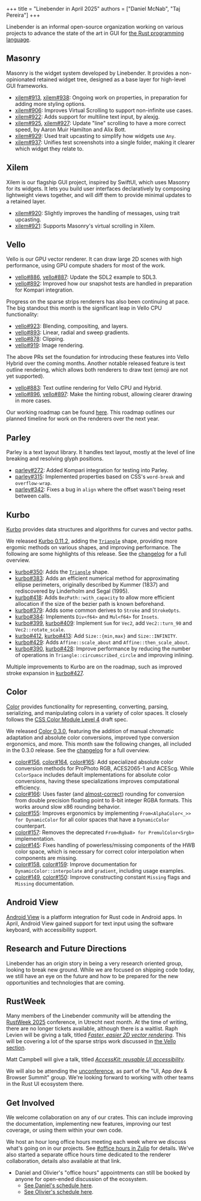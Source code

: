 +++
title = "Linebender in April 2025"
authors = ["Daniel McNab", "Taj Pereira"]
+++

Linebender is an informal open-source organization working on various projects to advance the state of the art in GUI for [the Rust programming language](https://rust-lang.org).

## Masonry

Masonry is the widget system developed by Linebender.
It provides a non-opinionated retained widget tree, designed as a base layer for high-level GUI frameworks.

- [xilem#913][], [xilem#938][]: Ongoing work on properties, in preparation for adding more styling options.
- [xilem#906][]: Improves Virtual Scrolling to support non-infinite use cases.
- [xilem#922][]: Adds support for multiline text input, by alexjg.
- [xilem#925][], [xilem#927][]: Update "line" scrolling to have a more correct speed, by Aaron Muir Hamilton and Alix Bott.
- [xilem#929][]: Used trait upcasting to simplify how widgets use `Any`.
- [xilem#937][]: Unifies test screenshots into a single folder, making it clearer which widget they relate to.

## Xilem

Xilem is our flagship GUI project, inspired by SwiftUI, which uses Masonry for its widgets.
It lets you build user interfaces declaratively by composing lightweight views together, and will diff them to provide minimal updates to a retained layer.

- [xilem#920][]: Slightly improves the handling of messages, using trait upcasting.
- [xilem#921][]: Supports Masonry's virtual scrolling in Xilem.

## Vello

Vello is our GPU vector renderer.
It can draw large 2D scenes with high performance, using GPU compute shaders for most of the work.

- [vello#886][], [vello#887][]: Update the SDL2 example to SDL3.
- [vello#892][]: Improved how our snapshot tests are handled in preparation for Kompari integration.

Progress on the sparse strips renderers has also been continuing at pace.
The big standout this month is the significant leap in Vello CPU functionality:

- [vello#923][]: Blending, compositing, and layers.
- [vello#893][]: Linear, radial and sweep gradients.
- [vello#878][]: Clipping.
- [vello#919][]: Image rendering.

The above PRs set the foundation for introducing these features into Vello Hybrid over the coming months.
Another notable released feature is text outline rendering, which allows both renderers to draw text (emoji are not yet supported).

- [vello#883][]: Text outline rendering for Vello CPU and Hybrid.
- [vello#896][], [vello#897][]: Make the hinting robust, allowing clearer drawing in more cases.

Our working roadmap can be found [here](https://docs.google.com/document/d/1ZquH-53j2OedTbgEKCJBKTh4WLE11UveM10mNdnVARY/edit?tab=t.0#heading=h.j3duh9pgdm94).
This roadmap outlines our planned timeline for work on the renderers over the next year.

## Parley

Parley is a text layout library.
It handles text layout, mostly at the level of line breaking and resolving glyph positions.

- [parley#272][]: Added Kompari integration for testing into Parley.
- [parley#315][]: Implemented properties based on CSS's `word-break` and `overflow-wrap`.
- [parley#342][]: Fixes a bug in `align` where the offset wasn't being reset between calls.

## Kurbo

[Kurbo][] provides data structures and algorithms for curves and vector paths.

We released [Kurbo 0.11.2][], adding the [`Triangle`][kurbo-triangle] shape, providing more ergomic methods on various shapes, and improving performance.
The following are some highlights of this release.
See the [changelog][Kurbo 0.11.2] for a full overview.

- [kurbo#350][]: Adds the [`Triangle`][kurbo-triangle] shape.
- [kurbo#383][]: Adds an efficient numerical method for approximating ellipse perimeters, originally described by Kummer (1837) and rediscovered by Linderholm and Segal (1995).
- [kurbo#418][]: Adds `BezPath::with_capacity` to allow more efficient allocation if the size of the bezier path is known beforehand.
- [kurbo#379][]: Adds some common derives to `Stroke` and `StrokeOpts`.
- [kurbo#384][]: Implements `Div<f64>` and `Mul<f64>` for `Insets`.
- [kurbo#399][], [kurbo#409][]: Implement `Sum` for `Vec2`, add `Vec2::turn_90` and `Vec2::rotate_scale`.
- [kurbo#412][], [kurbo#413][]: Add `Size::{min,max}` and `Size::INFINITY`.
- [kurbo#429][]: Adds `Affine::scale_about` and `Affine::then_scale_about`.
- [kurbo#390][], [kurbo#428][]: Improve performance by reducing the number of operations in `Triangle::circumscribed_circle` and improving inlining.

Multiple improvements to Kurbo are on the roadmap, such as improved stroke expansion in [kurbo#427][].


## Color

[Color][] provides functionality for representing, converting, parsing, serializing, and manipulating colors in a variety of color spaces.
It closely follows the [CSS Color Module Level 4][] draft spec.

We released [Color 0.3.0][], featuring the addition of manual chromatic adaptation and absolute color conversions, improved type conversion ergonomics, and more.
This month saw the following changes, all included in the 0.3.0 release.
See the [changelog][Color 0.3.0] for a full overview.

- [color#156][], [color#164][], [color#165][]: Add specialized absolute color conversion methods for ProPhoto RGB, ACES2065-1 and ACEScg.
  While `ColorSpace` includes default implementations for absolute color conversions, having these specializations improves computational efficiency.
- [color#166][]: Uses faster (and [almost-correct][color-alphacolor-to-rgba8]) rounding for conversion from double precision floating point to 8-bit integer RGBA formats.
  This works around slow x86 rounding behavior.
- [color#155][]: Improves ergonomics by implementing `From<AlphaColor<_>> for DynamicColor` for all color spaces that have a `DynamicColor` counterpart.
- [color#157][]: Removes the deprecated `From<Rgba8> for PremulColor<Srgb>` implementation.
- [color#145][]: Fixes handling of powerless/missing components of the HWB color space, which is necessary for correct color interpolation when components are missing.
- [color#158][], [color#159][]: Improve documentation for `DynamicColor::interpolate` and `gradient`, including usage examples.
- [color#149][], [color#150][]: Improve constructing constant `Missing` flags and `Missing` documentation.

## Android View

[Android View](https://github.com/mwcampbell/android-view) is a platform integration for Rust code in Android apps.
In April, Android View gained support for text input using the software keyboard, with accessibility support.

## Research and Future Directions

Linebender has an origin story in being a very research oriented group, looking to break new ground.
While we are focused on shipping code today, we still have an eye on the future and how to be prepared for the new opportunities and technologies that are coming.

<!-- UI Events -->

## RustWeek

Many members of the Linebender community will be attending the [RustWeek 2025](https://rustweek.org/) conference, in Utrecht next month.
At the time of writing, there are no longer tickets available, although there is a waitlist.
Raph Levien will be giving a talk, titled [*Faster, easier 2D vector rendering*](https://rustweek.org/talks/raph/).
This will be covering a lot of the sparse strips work discussed in [the Vello section](#vello).

Matt Campbell will give a talk, titled [*AccessKit: reusable UI accessibility*](https://rustweek.org/talks/matt/).

We will also be attending the [unconference](https://rustweek.org/unconf-intro/), as part of the "UI, App dev & Browser Summit" group.
We're looking forward to working with other teams in the Rust UI ecosystem there.
<!-- Mention unconf? It's a ticketed and published event, so should be reasonably safe -->

## Get Involved

We welcome collaboration on any of our crates.
This can include improving the documentation, implementing new features, improving our test coverage, or using them within your own code.

We host an hour long office hours meeting each week where we discuss what's going on in our projects.
See [#office hours in Zulip](https://xi.zulipchat.com/#narrow/channel/359642-office-hours) for details.
We've also started a separate office hours time dedicated to the renderer collaboration, details also available at that link.

- Daniel and Olivier's "office hours" appointments can still be booked by anyone for open-ended discussion of the ecosystem.
  - [See Daniel's schedule here](https://calendar.google.com/calendar/u/0/appointments/schedules/AcZssZ32eQYJ9DtZ_wJaYNtT36YioETiloZDIdImFpBFRo5-XsqGzpikgkg47LPsiHhpiwiQ1orOwwW2).
  - [See Olivier's schedule here](https://calendar.google.com/calendar/u/0/appointments/schedules/AcZssZ2t767ZRETD_TkRI_VxK2ZTG0VrO9OZ4l7HvTxefhtJcg85iK0ZN7zWNnAEZtH0Dn7C1GKxrmYM).

[Kurbo]: https://docs.rs/kurbo/
[kurbo-triangle]: https://docs.rs/kurbo/0.11.2/kurbo/struct.Triangle.html

[Kurbo 0.11.2]: https://github.com/linebender/kurbo/releases/tag/v0.11.2

[kurbo#350]: https://github.com/linebender/kurbo/pull/350
[kurbo#379]: https://github.com/linebender/kurbo/pull/379
[kurbo#383]: https://github.com/linebender/kurbo/pull/383
[kurbo#384]: https://github.com/linebender/kurbo/pull/384
[kurbo#390]: https://github.com/linebender/kurbo/pull/390
[kurbo#399]: https://github.com/linebender/kurbo/pull/399
[kurbo#409]: https://github.com/linebender/kurbo/pull/409
[kurbo#412]: https://github.com/linebender/kurbo/pull/412
[kurbo#413]: https://github.com/linebender/kurbo/pull/413
[kurbo#418]: https://github.com/linebender/kurbo/pull/418
[kurbo#427]: https://github.com/linebender/kurbo/pull/427
[kurbo#428]: https://github.com/linebender/kurbo/pull/428
[kurbo#429]: https://github.com/linebender/kurbo/pull/429

[Color]: https://docs.rs/color/
[CSS Color Module Level 4]: https://www.w3.org/TR/css-color-4/
[color-alphacolor-to-rgba8]: https://docs.rs/color/0.3.0/color/struct.AlphaColor.html#method.to_rgba8

[Color 0.3.0]: https://github.com/linebender/color/releases/tag/v0.3.0

[color#145]: https://github.com/linebender/color/pull/145
[color#149]: https://github.com/linebender/color/pull/149
[color#150]: https://github.com/linebender/color/pull/150
[color#155]: https://github.com/linebender/color/pull/155
[color#156]: https://github.com/linebender/color/pull/156
[color#157]: https://github.com/linebender/color/pull/157
[color#158]: https://github.com/linebender/color/pull/158
[color#159]: https://github.com/linebender/color/pull/159
[color#164]: https://github.com/linebender/color/pull/164
[color#165]: https://github.com/linebender/color/pull/165
[color#166]: https://github.com/linebender/color/pull/166
[parley#272]: https://github.com/linebender/parley/pull/272
[parley#315]: https://github.com/linebender/parley/pull/315
[parley#342]: https://github.com/linebender/parley/pull/342
[vello#878]: https://github.com/linebender/vello/pull/878
[vello#883]: https://github.com/linebender/vello/pull/883
[vello#886]: https://github.com/linebender/vello/pull/886
[vello#887]: https://github.com/linebender/vello/pull/887
[vello#892]: https://github.com/linebender/vello/pull/892
[vello#893]: https://github.com/linebender/vello/pull/893
[vello#896]: https://github.com/linebender/vello/pull/896
[vello#897]: https://github.com/linebender/vello/pull/897
[vello#919]: https://github.com/linebender/vello/pull/919
[vello#923]: https://github.com/linebender/vello/pull/923
[xilem#906]: https://github.com/linebender/xilem/pull/906
[xilem#913]: https://github.com/linebender/xilem/pull/913
[xilem#920]: https://github.com/linebender/xilem/pull/920
[xilem#921]: https://github.com/linebender/xilem/pull/921
[xilem#922]: https://github.com/linebender/xilem/pull/922
[xilem#925]: https://github.com/linebender/xilem/pull/925
[xilem#927]: https://github.com/linebender/xilem/pull/927
[xilem#929]: https://github.com/linebender/xilem/pull/929
[xilem#937]: https://github.com/linebender/xilem/pull/937
[xilem#938]: https://github.com/linebender/xilem/pull/938
